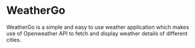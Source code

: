 # WeatherGo
WeatherGo is a simple and easy to use weather application which makes use of Openweather API to fetch and display weather details of different cities.
